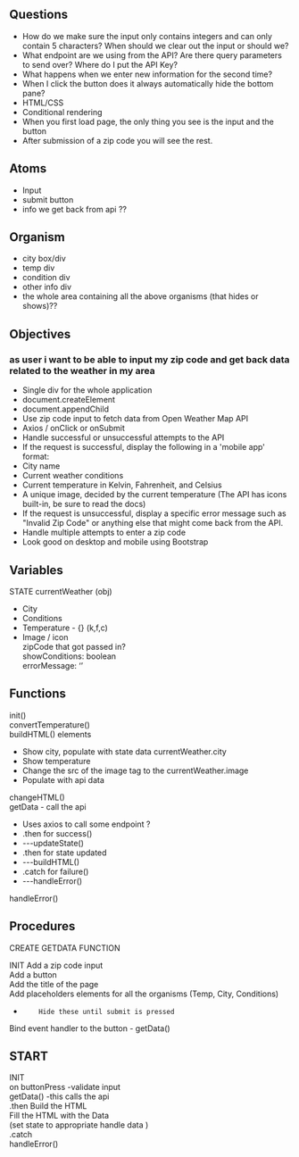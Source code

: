 ## Questions
- How do we make sure the input only contains integers and can only contain 5 characters? When should we clear out the input or should we?
- What endpoint are we using from the API? Are there query parameters to send over? Where do I put the API Key?
- What happens when we enter new information for the second time? 
- When I click the button does it always automatically hide the bottom pane?
- HTML/CSS
- Conditional rendering
- When you first load page, the only thing you see is the input and the button
- After submission of a zip code you will see the rest.

## Atoms
- Input  
- submit button
- info we get back from api ??


## Organism
- city box/div
- temp div
- condition div
- other info div
- the whole area containing all the above organisms (that hides or shows)??


## Objectives
### as user i want to be able to input my zip code and get back data related to the weather in my area
- Single div for the whole application
- document.createElement 
- document.appendChild
- Use zip code input to fetch data from Open Weather Map API
- Axios / onClick or onSubmit
- Handle successful or unsuccessful attempts to the API
- If the request is successful, display the following in a 'mobile app' format:
- City name
- Current weather conditions
- Current temperature in Kelvin, Fahrenheit, and Celsius
- A unique image, decided by the current temperature (The API has icons built-in, be sure to read the docs)
- If the request is unsuccessful, display a specific error message such as "Invalid Zip Code" or anything else that might come back from the API.
- Handle multiple attempts to enter a zip code
- Look good on desktop and mobile using Bootstrap


## Variables
STATE
currentWeather (obj)
- City
- Conditions
- Temperature - {} (k,f,c)
- Image / icon  
zipCode that got passed in?  
showConditions: boolean  
errorMessage: ‘’   
## Functions
init()  
convertTemperature()  
buildHTML() elements  
- Show city, populate with state data currentWeather.city  
- Show temperature
- Change the src of the image tag to the currentWeather.image
- Populate with api data  

changeHTML()  
getData - call the api  
- Uses axios to call some endpoint ?
- .then for success()
- ---updateState()
- .then for state updated
- ---buildHTML()
- .catch for failure()
- ---handleError()


handleError()  
## Procedures
CREATE GETDATA FUNCTION

INIT
Add a zip code input   
Add a button  
Add the title of the page  
Add placeholders elements for all the organisms (Temp, City, Conditions)  
-         Hide these until submit is pressed
Bind event handler to the button - getData()  

## START
INIT  
on buttonPress -validate input   
getData()  -this calls the api  
.then
Build the HTML    
Fill the HTML with the Data   
(set state to appropriate handle data )  
.catch   
handleError()  





